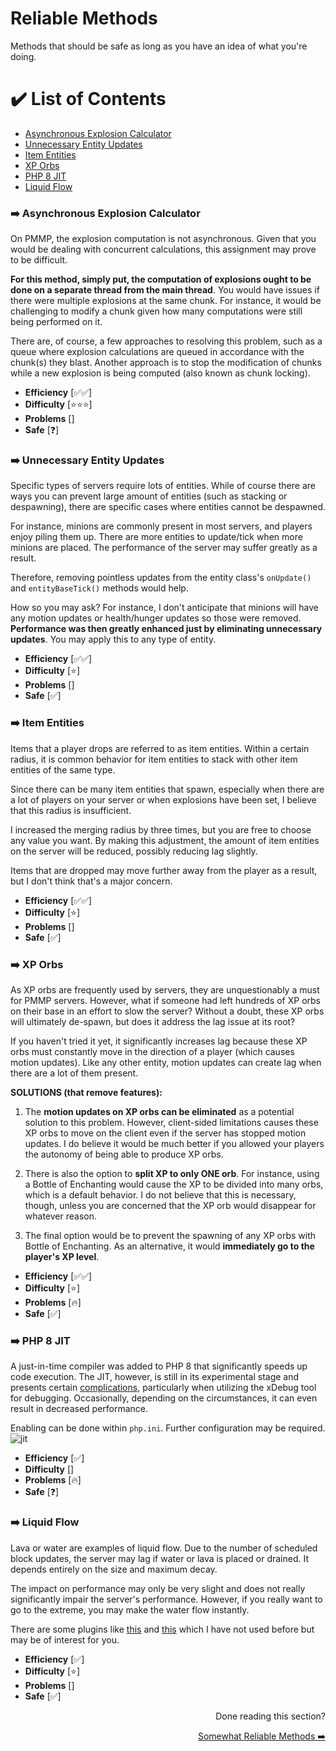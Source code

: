 # Reliable Methods
Methods that should be safe as long as you have an idea of what you're doing.

# ✔️ List of Contents
- [Asynchronous Explosion Calculator](#%EF%B8%8F-asynchronous-explosion-calculator)
- [Unnecessary Entity Updates](#%EF%B8%8F-unnecessary-entity-updates)
- [Item Entities](#%EF%B8%8F-item-entities)
- [XP Orbs](#%EF%B8%8F-xp-orbs)
- [PHP 8 JIT](#%EF%B8%8F-php-8-jit)
- [Liquid Flow](#%EF%B8%8F-liquid-flow)

### ➡️ Asynchronous Explosion Calculator
On PMMP, the explosion computation is not asynchronous. Given that you would be dealing with concurrent calculations, this assignment may prove to be difficult.

**For this method, simply put, the computation of explosions ought to be done on a separate thread from the main thread**. You would have issues if there were multiple explosions at the same chunk. For instance, it would be challenging to modify a chunk given how many computations were still being performed on it.

There are, of course, a few approaches to resolving this problem, such as a queue where explosion calculations are queued in accordance with the chunk(s) they blast. Another approach is to stop the modification of chunks while a new explosion is being computed (also known as chunk locking). 

- **Efficiency** [✅✅]
- **Difficulty** [⭐⭐⭐]
- **Problems** []
- **Safe** [❓]

### ➡️ Unnecessary Entity Updates
Specific types of servers require lots of entities. While of course there are ways you can prevent large amount of entities (such as stacking or despawning), there are specific cases where entities cannot be despawned.

For instance, minions are commonly present in most servers, and players enjoy piling them up. There are more entities to update/tick when more minions are placed. The performance of the server may suffer greatly as a result. 

Therefore, removing pointless updates from the entity class's `onUpdate()` and `entityBaseTick()` methods would help. 

How so you may ask? For instance, I don't anticipate that minions will have any motion updates or health/hunger updates so those were removed. **Performance was then greatly enhanced just by eliminating unnecessary updates**. You may apply this to any type of entity.

- **Efficiency** [✅✅]
- **Difficulty** [⭐]
- **Problems** []
- **Safe** [✅]

### ➡️ Item Entities
Items that a player drops are referred to as item entities. Within a certain radius, it is common behavior for item entities to stack with other item entities of the same type.

Since there can be many item entities that spawn, especially when there are a lot of players on your server or when explosions have been set, I believe that this radius is insufficient.

I increased the merging radius by three times, but you are free to choose any value you want. By making this adjustment, the amount of item entities on the server will be reduced, possibly reducing lag slightly.

Items that are dropped may move further away from the player as a result, but I don't think that's a major concern.

- **Efficiency** [✅✅]
- **Difficulty** [⭐]
- **Problems** []
- **Safe** [✅]

### ➡️ XP Orbs
As XP orbs are frequently used by servers, they are unquestionably a must for PMMP servers. However, what if someone had left hundreds of XP orbs on their base in an effort to slow the server? Without a doubt, these XP orbs will ultimately de-spawn, but does it address the lag issue at its root?

If you haven't tried it yet, it significantly increases lag because these XP orbs must constantly move in the direction of a player (which causes motion updates). Like any other entity, motion updates can create lag when there are a lot of them present. 

**SOLUTIONS (that remove features):**

1. The ****motion updates on XP orbs can be eliminated**** as a potential solution to this problem. However, client-sided limitations causes these XP orbs to move on the client even if the server has stopped motion updates. I do believe it would be much better if you allowed your players the autonomy of being able to produce XP orbs.

2. There is also the option to **split XP to only ONE orb**. For instance, using a Bottle of Enchanting would cause the XP to be divided into many orbs, which is a default behavior. I do not believe that this is necessary, though, unless you are concerned that the XP orb would disappear for whatever reason.

3. The final option would be to prevent the spawning of any XP orbs with Bottle of Enchanting. As an alternative, it would **immediately go to the player's XP level**.

- **Efficiency** [✅✅]
- **Difficulty** [⭐]
- **Problems** [🔥]
- **Safe** [✅]

### ➡️ PHP 8 JIT
A just-in-time compiler was added to PHP 8 that significantly speeds up code execution. The JIT, however, is still in its experimental stage and presents certain [complications](https://github.com/dktapps/php-8-jit-bugs), particularly when utilizing the xDebug tool for debugging. Occasionally, depending on the circumstances, it can even result in decreased performance. 

Enabling can be done within `php.ini`. Further configuration may be required.
![jit](https://user-images.githubusercontent.com/63234276/180640162-5f8ca14c-7430-422d-846e-f075366bbd72.png)

- **Efficiency** [✅]
- **Difficulty** []
- **Problems** [🔥]
- **Safe** [❓]

### ➡️ Liquid Flow
Lava or water are examples of liquid flow. Due to the number of scheduled block updates, the server may lag if water or lava is placed or drained. It depends entirely on the size and maximum decay.

The impact on performance may only be very slight and does not really significantly impair the server's performance. However, if you really want to go to the extreme, you may make the water flow instantly. 

There are some plugins like [this](https://github.com/Muqsit/AggressiveOptz) and [this](https://github.com/ItsMax123/NoWaterLagg) which I have not used before but may be of interest for you.

- **Efficiency** [✅]
- **Difficulty** [⭐]
- **Problems** []
- **Safe** [✅]

<div align="right">
  <p>Done reading this section?</p>
    <a href = "https://github.com/AGTHARN/PMMP-Optimizations/blob/main/docs/SOMEWHAT_RELIABLE.md" target = "_self">Somewhat Reliable Methods ➡️</a>
</div>